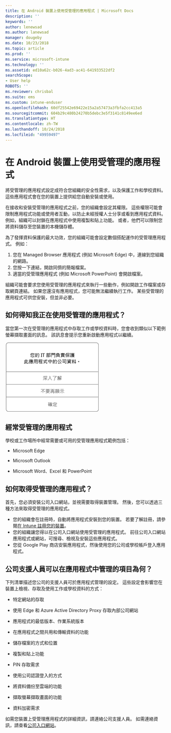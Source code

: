 ```yaml
---
title: 在 Android 裝置上使用受管理的應用程式 | Microsoft Docs
description: ''
keywords: ''
author: lenewsad
ms.author: lanewsad
manager: dougeby
ms.date: 10/23/2018
ms.topic: article
ms.prod: ''
ms.service: microsoft-intune
ms.technology: ''
ms.assetid: ed10a62c-b026-4ad3-ac41-641933522df2
searchScope:
- User help
ROBOTS: ''
ms.reviewer: chrisbal
ms.suite: ems
ms.custom: intune-enduser
ms.openlocfilehash: 60df25542e69422e15a2a57473a3fbfa2cc413a5
ms.sourcegitcommit: 604b29c480b24270b5debc3e5f3141c8149ee6ed
ms.translationtype: HT
ms.contentlocale: zh-TW
ms.lasthandoff: 10/24/2018
ms.locfileid: "49959497"
---
```

# <a name="use-managed-apps-on-your-android-device"></a>在 Android 裝置上使用受管理的應用程式
將受管理的應用程式設定成符合您組織的安全性需求，以及保護工作和學校資料。 這些應用程式會在您的裝置上提供給您自動安裝或使用。 

在接收和安裝受管理的應用程式之前，您的組織會設定其權限。 這些權限可能會限制應用程式功能或使用者互動，以防止未經授權人士分享或看到應用程式資料。 例如，組織可以封鎖在應用程式中使用複製和貼上功能。 或者，他們可以限制您將資料儲存至您裝置的本機儲存體。

為了發揮資料保護的最大功效，您的組織可能會設定數個搭配運作的受管理應用程式。 例如：
1. 您在 Managed Browser 應用程式 (例如 Microsoft Edge) 中，連線到您組織的網路。
2. 您按一下連結，開啟同儕的簡報檔案。
3. 適當的受管理應用程式 (例如 Microsoft PowerPoint) 會開啟檔案。

組織可能會要求您使用受管理的應用程式來執行一些動作，例如開啟工作檔案或存取網頁連結。 如果您還沒有應用程式，您可能無法繼續執行工作。 某些受管理的應用程式可供您安裝，但並非必要。

## <a name="how-do-i-know-im-using-a-managed-app"></a>如何得知我正在使用受管理的應用程式？
當您第一次在受管理的應用程式中存取工作或學校資料時，您會收到類似以下範例螢幕擷取畫面的訊息。 該訊息會提示您重新啟動應用程式以繼續。

![使用者在其裝置上開啟受管理的應用程式時，所顯示的訊息螢幕擷取畫面。 訊息指出：「您的組織目前並未保護此應用程式中的資料。 您必須重新啟動應用程式，才能繼續進行」。後面接著 [確定] 按鈕。](./media/managed-apps-message.png)

## <a name="commonly-managed-apps"></a>經常受管理的應用程式  
學校或工作場所中經常需要或可用的受管理應用程式範例包括：

-   Microsoft Edge

-   Microsoft Outlook

-   Microsoft Word、Excel 和 PowerPoint

## <a name="how-do-i-get-managed-apps"></a>如何取得受管理的應用程式？
首先，您必須安裝公司入口網站，並視需要取得裝置管理。 然後，您可以透過三種方法來取得受管理的應用程式。
* 您的組織會在註冊時，自動將應用程式安裝到您的裝置。 若要了解註冊，請參閱[在 Intune 註冊您的裝置](enroll-your-device-in-Intune-android.md)。
* 您的組織讓您得以在公司入口網站使用受管理的應用程式。 前往公司入口網站應用程式或網站，可搜尋、檢視及安裝這些應用程式。 
* 您從 Google Play 商店安裝應用程式，然後使用您的公司或學校帳戶登入應用程式。  

## <a name="what-can-my-company-support-manage-in-an-app"></a>公司支援人員可以在應用程式中管理的項目為何？
下列清單描述您公司的支援人員可於應用程式管理的設定。 這些設定會影響您在裝置上檢視、存取及使用工作或學校資料的方式：

* 特定網站的存取  

* 使用 Edge 和 Azure Active Directory Proxy 存取內部公司網站  

* 應用程式的最低版本、作業系統版本

* 在應用程式之間共用和傳輸資料的功能  

* 儲存檔案的方式和位置  

* 複製和貼上功能  

* PIN 存取需求  

* 使用公司認證登入的方式  

* 將資料備份至雲端的功能  

* 擷取螢幕擷取畫面的功能  

* 資料加密需求  

如需您裝置上受管理應用程式的詳細資訊，請連絡公司支援人員。 如需連絡資訊，請查看[公司入口網站](https://go.microsoft.com/fwlink/?linkid=2010980)。
